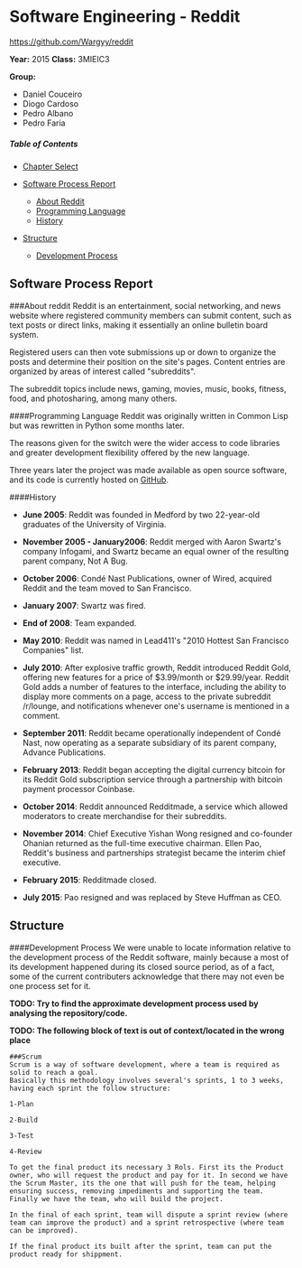 # Software Engineering - Reddit
https://github.com/Wargyy/reddit

**Year:** 2015 **Class:** 3MIEIC3

**Group:**
* Daniel Couceiro
* Diogo Cardoso
* Pedro Albano
* Pedro Faria

##### Table of Contents
* [Chapter Select](Chapter_Select.md)

* [Software Process Report](#software-process-report)
  * [About Reddit](#about-reddit)
  * [Programming Language](#programming-language)
  * [History](#history)
* [Structure](#structure)
  * [Development Process](#development-process)

## Software Process Report

###About reddit
Reddit is an entertainment, social networking, and news website where registered community members can submit content, such as text posts or direct links, making it essentially an online bulletin board system. 

Registered users can then vote submissions up or down to organize the posts and determine their position on the site's pages. Content entries are organized by areas of interest called "subreddits". 

The subreddit topics include news, gaming, movies, music, books, fitness, food, and photosharing, among many others.

####Programming Language
Reddit was originally written in Common Lisp but was rewritten in Python some months later.

The reasons given for the switch were the wider access to code libraries and greater development flexibility offered by the new language.

Three years later the project was made available as open source software, and its code is currently hosted on [GitHub](https://github.com).

####History

* **June 2005**: Reddit was founded in Medford by two 22-year-old graduates of the University of Virginia. 

* **November 2005 - January2006**: Reddit merged with Aaron Swartz's company Infogami, and Swartz became an equal owner of the resulting parent company, Not A Bug. 

* **October 2006**: Condé Nast Publications, owner of Wired, acquired Reddit and the team moved to San Francisco.

* **January 2007**: Swartz was fired.

* **End of 2008**: Team expanded.

* **May 2010**: Reddit was named in Lead411's "2010 Hottest San Francisco Companies" list.

* **July 2010**: After explosive traffic growth, Reddit introduced Reddit Gold, offering new features for a price of $3.99/month or $29.99/year. Reddit Gold adds a number of features to the interface, including the ability to display more comments on a page, access to the private subreddit /r/lounge, and notifications whenever one's username is mentioned in a comment.

* **September 2011**: Reddit became operationally independent of Condé Nast, now operating as a separate subsidiary of its parent company, Advance Publications.

* **February 2013**: Reddit began accepting the digital currency bitcoin for its Reddit Gold subscription service through a partnership with bitcoin payment processor Coinbase.

* **October 2014**: Reddit announced Redditmade, a service which allowed moderators to create merchandise for their subreddits.

* **November 2014**: Chief Executive Yishan Wong resigned and co-founder Ohanian returned as the full-time executive chairman. Ellen Pao, Reddit's business and partnerships strategist became the interim chief executive.

* **February 2015**: Redditmade closed.

* **July 2015**: Pao resigned and was replaced by Steve Huffman as CEO.


## Structure
####Development Process
We were unable to locate information relative to the development process of the Reddit software, mainly because a most of its development happened during its closed source period, as of a fact, some of the current contributers acknowledge that there may not even be one process set for it.

**TODO: Try to find the approximate development process used by analysing the repository/code.**

**TODO: The following block of text is out of context/located in the wrong place**
```
###Scrum
Scrum is a way of software development, where a team is required as solid to reach a goal.
Basically this methodology involves several's sprints, 1 to 3 weeks, having each sprint the follow structure:

1-Plan

2-Build

3-Test

4-Review

To get the final product its necessary 3 Rols. First its the Product owner, who will request the product and pay for it. In second we have the Scrum Master, its the one that will push for the team, helping ensuring success, removing impediments and supporting the team. Finally we have the team, who will build the project.

In the final of each sprint, team will dispute a sprint review (where team can improve the product) and a sprint retrospective (where team can be improved).

If the final product its built after the sprint, team can put the product ready for shippment.
```
